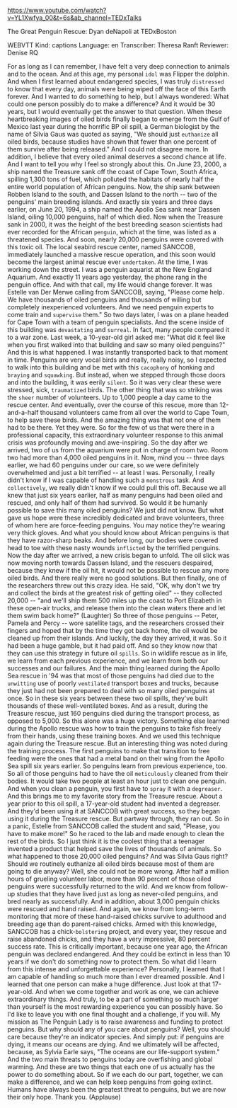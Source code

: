 https://www.youtube.com/watch?v=YL1Xwfya_00&t=6s&ab_channel=TEDxTalks 

The Great Penguin Rescue: Dyan deNapoli at TEDxBoston 

WEBVTT Kind: captions Language: en Transcriber: Theresa Ranft Reviewer: Denise RQ 

For as long as I can remember, I have felt a very deep connection to animals and to the ocean. And at this age, my personal `idol` was Flipper the dolphin. And when I first learned about endangered species, I was truly `distressed` to know that every day, animals were being wiped off the face of this Earth forever. And I wanted to do something to help, but I always wondered: What could one person possibly do to make a difference? And it would be 30 years, but I would eventually get the answer to that question. When these heartbreaking images of oiled birds finally began to emerge from the Gulf of Mexico last year during the horrific BP oil spill, a German biologist by the name of Silvia Gaus was quoted as saying, "We should just `euthanize` all oiled birds, because studies have shown that fewer than one percent of them survive after being released." And I could not disagree more. In addition, I believe that every oiled animal deserves a second chance at life. And I want to tell you why I feel so strongly about this. On June 23, 2000, a ship named the Treasure sank off the coast of Cape Town, South Africa, spilling 1,300 tons of fuel, which polluted the habitats of nearly half the entire world population of African penguins. Now, the ship sank between Robben Island to the south, and Dassen Island to the north -- two of the penguins' main breeding islands. And exactly six years and three days earlier, on June 20, 1994, a ship named the Apollo Sea sank near Dassen Island, oiling 10,000 penguins, half of which died. Now when the Treasure sank in 2000, it was the height of the best breeding season scientists had ever recorded for the African `penguin`, which at the time, was listed as a threatened species. And soon, nearly 20,000 penguins were covered with this toxic oil. The local seabird rescue center, named SANCCOB, immediately launched a massive rescue operation, and this soon would become the largest animal rescue ever `undertaken`. At the time, I was working down the street. I was a penguin aquarist at the New England Aquarium. And exactly 11 years ago yesterday, the phone rang in the penguin office. And with that call, my life would change forever. It was Estelle van Der Merwe calling from SANCCOB, saying, "Please come help. We have thousands of oiled penguins and thousands of willing but completely inexperienced volunteers. And we need penguin experts to come train and `supervise` them." So two days later, I was on a plane headed for Cape Town with a team of penguin specialists. And the scene inside of this building was `devastating` and `surreal`. In fact, many people compared it to a war zone. Last week, a 10-year-old girl asked me: "What did it feel like when you first walked into that building and saw so many oiled penguins?" And this is what happened. I was instantly transported back to that moment in time. Penguins are very vocal birds and really, really noisy, so I expected to walk into this building and be met with this `cacophony` of honking and `braying` and `squawking`. But instead, when we stepped through those doors and into the building, it was eerily `silent`. So it was very clear these were stressed, sick, `traumatized` birds. The other thing that was so striking was the `sheer` number of volunteers. Up to 1,000 people a day came to the rescue center. And eventually, over the course of this rescue, more than 12-and-a-half thousand volunteers came from all over the world to Cape Town, to help save these birds. And the amazing thing was that not one of them had to be there. Yet they were. So for the few of us that were there in a professional capacity, this extraordinary volunteer response to this animal crisis was profoundly moving and awe-inspiring. So the day after we arrived, two of us from the aquarium were put in charge of room two. Room two had more than 4,000 oiled penguins in it. Now, mind you -- three days earlier, we had 60 penguins under our care, so we were definitely overwhelmed and just a bit terrified -- at least I was. Personally, I really didn't know if I was capable of handling such a `monstrous` task. And `collectively`, we really didn't know if we could pull this off. Because we all knew that just six years earlier, half as many penguins had been oiled and rescued, and only half of them had survived. So would it be humanly possible to save this many oiled penguins? We just did not know. But what gave us hope were these incredibly dedicated and brave volunteers, three of whom here are force-feeding penguins. You may notice they're wearing very thick gloves. And what you should know about African penguins is that they have razor-sharp beaks. And before long, our bodies were covered head to toe with these nasty wounds `inflicted` by the terrified penguins. Now the day after we arrived, a new crisis began to unfold. The oil slick was now moving north towards Dassen Island, and the rescuers despaired, because they knew if the oil hit, it would not be possible to rescue any more oiled birds. And there really were no good solutions. But then finally, one of the researchers threw out this crazy idea. He said, "OK, why don't we try and collect the birds at the greatest risk of getting oiled" -- they collected 20,000 -- "and we'll ship them 500 miles up the coast to Port Elizabeth in these open-air trucks, and release them into the clean waters there and let them swim back home?" (Laughter) So three of those penguins -- Peter, Pamela and Percy -- wore satellite tags, and the researchers crossed their fingers and hoped that by the time they got back home, the oil would be cleaned up from their islands. And luckily, the day they arrived, it was. So it had been a huge gamble, but it had paid off. And so they know now that they can use this strategy in future oil `spills`. So in wildlife rescue as in life, we learn from each previous experience, and we learn from both our successes and our failures. And the main thing learned during the Apollo Sea rescue in '94 was that most of those penguins had died due to the `unwitting` use of poorly `ventilated` transport boxes and trucks, because they just had not been prepared to deal with so many oiled penguins at once. So in these six years between these two oil spills, they've built thousands of these well-ventilated boxes. And as a result, during the Treasure rescue, just 160 penguins died during the transport process, as opposed to 5,000. So this alone was a huge victory. Something else learned during the Apollo rescue was how to train the penguins to take fish freely from their hands, using these training boxes. And we used this technique again during the Treasure rescue. But an interesting thing was noted during the training process. The first penguins to make that transition to free feeding were the ones that had a metal band on their wing from the Apollo Sea spill six years earlier. So penguins learn from previous experience, too. So all of those penguins had to have the oil `meticulously` cleaned from their bodies. It would take two people at least an hour just to clean one penguin. And when you clean a penguin, you first have to `spray` it with a `degreaser`. And this brings me to my favorite story from the Treasure rescue. About a year prior to this oil spill, a 17-year-old student had invented a degreaser. And they'd been using it at SANCCOB with great success, so they began using it during the Treasure rescue. But partway through, they ran out. So in a panic, Estelle from SANCCOB called the student and said, "Please, you have to make more!" So he raced to the lab and made enough to clean the rest of the birds. So I just think it is the coolest thing that a teenager invented a product that helped save the lives of thousands of animals. So what happened to those 20,000 oiled penguins? And was Silvia Gaus right? Should we routinely euthanize all oiled birds because most of them are going to die anyway? Well, she could not be more wrong. After half a million hours of grueling volunteer labor, more than 90 percent of those oiled penguins were successfully returned to the wild. And we know from follow-up studies that they have lived just as long as never-oiled penguins, and bred nearly as successfully. And in addition, about 3,000 penguin chicks were rescued and hand raised. And again, we know from long-term monitoring that more of these hand-raised chicks survive to adulthood and breeding age than do parent-raised chicks. Armed with this knowledge, SANCCOB has a chick-`bolstering` project, and every year, they rescue and raise abandoned chicks, and they have a very impressive, 80 percent success rate. This is critically important, because one year ago, the African penguin was declared endangered. And they could be extinct in less than 10 years if we don't do something now to protect them. So what did I learn from this intense and unforgettable experience? Personally, I learned that I am capable of handling so much more than I ever dreamed possible. And I learned that one person can make a huge difference. Just look at that 17-year-old. And when we come together and work as one, we can achieve extraordinary things. And truly, to be a part of something so much larger than yourself is the most rewarding experience you can possibly have. So I'd like to leave you with one final thought and a challenge, if you will. My mission as The Penguin Lady is to raise awareness and funding to protect penguins. But why should any of you care about penguins? Well, you should care because they're an indicator species. And simply put: if penguins are dying, it means our oceans are dying. And we ultimately will be affected, because, as Sylvia Earle says, "The oceans are our life-support system." And the two main threats to penguins today are overfishing and global warming. And these are two things that each one of us actually has the power to do something about. So if we each do our part, together, we can make a difference, and we can help keep penguins from going extinct. Humans have always been the greatest threat to penguins, but we are now their only hope. Thank you. (Applause) 